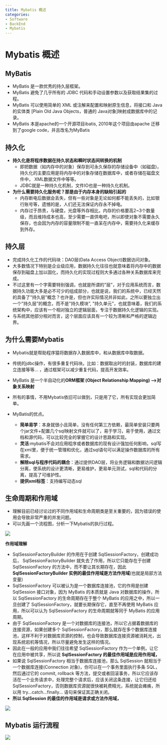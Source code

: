 ```yaml
---
title: Mybatis 概述
categories:
- Software
- BackEnd
- Mybatis
---
```

# Mybatis 概述

## MyBatis

- MyBatis 是一款优秀的持久层框架。
- MyBatis 避免了几乎所有的 JDBC 代码和手动设置参数以及获取结果集的过程。
- MyBatis 可以使用简单的 XML 或注解来配置和映射原生信息，将接口和 Java 的实体类 [Plain Old Java Objects，普通的 Java对象]映射成数据库中的记录。
- MyBatis 本是apache的一个开源项目ibatis, 2010年这个项目由apache 迁移到了google code，并且改名为MyBatis

## 持久化

- **持久化是将程序数据在持久状态和瞬时状态间转换的机制**
    - 即把数据（如内存中的对象）保存到可永久保存的存储设备中（如磁盘)，持久化的主要应用是将内存中的对象存储在数据库中，或者存储在磁盘文件中， XML数据文件中等等。
    - JDBC就是一种持久化机制，文件IO也是一种持久化机制。
- **为什么需要持久化服务呢？那是由于内存本身的缺陷引起的**
    - 内存断电后数据会丢失，但有一些对象是无论如何都不能丢失的，比如银行账号等，遗憾的是，人们还无法保证内存永不掉电。
    - 内存过于昂贵，与硬盘，光盘等外存相比，内存的价格要高2~3个数量级，而且维持成本也高，至少需要一直供电吧，所以即使对象不需要永久保存，也会因为内存的容量限制不能一直呆在内存中，需要持久化来缓存到外存。

## 持久层

- 完成持久化工作的代码块：DAO层(Data Access Object)数据访问对象。
- 大多数情况下特别是企业级应用，数据持久化往往也就意味着将内存中的数据保存到磁盘上加以固化，而持久化的实现过程则大多通过各种关系数据库来完成。
- 不过这里有一个字需要特别强调，也就是所谓的"层”，对于应用系统而言，数据持久功能大多是必不可少的组成部分，也就是说，我们的系统中，已经天然的具备了"持久层”概念？也许是，但也许实际情况并非如此，之所以要独立出一个"持久层”的概念，而不是"持久模块”, "持久单元”，也就意味着，我们的系统架构中，应该有一个相对独立的逻辑层面，专注于数据持久化逻辑的实现。
- 与系统其他部分相对而言，这个层面应该具有一个较为清晰和严格的逻辑边界。

## 为什么需要Mybatis

- Mybatis就是帮助程序猿将数据存入数据库中，和从数据库中取数据。

- 传统的jdbc操作，有很多重复代码块。比如：数据取出时的封装，数据库的建立连接等等... ，通过框架可以减少重复代码，提高开发效率。

- MyBatis 是一个半自动化的**ORM框架 (Object Relationship Mapping) -->对象关系映射**

- 所有的事情，不用Mybatis依旧可以做到，只是用了它，所有实现会更加简单。

- MyBatis的优点。

  - **简单易学**：本身就很小且简单，没有任何第三方依赖，最简单安装只要两个jar文件+配置几个sql映射文件就可以了，易于学习，易于使用，通过文档和源代码，可以比较完全的掌握它的设计思路和实现。
  - **灵活**:mybatis不会对应用程序或者数据库的现有设计强加任何影响，sql写在xml里，便于统一管理和优化，通过sql语句可以满足操作数据库的所有需求。
  - **解除sql与程序代码的耦合**：通过提供DAO层，将业务逻辑和数据访问逻辑分离，使系统的设计更清晰，更易维护，更易单元测试，sql和代码的分离，提高了可维护性。
  - **提供xml标签**：支持编写动态sql

## 生命周期和作用域

- 理解目前已经讨论过的不同作用域和生命周期类是至关重要的，因为错误的使用会导致非常严重的并发问题。
- 可以先画一个流程图，分析一下Mybatis的执行过程。

![](https://raw.githubusercontent.com/LuShan123888/Files/main/Pictures/2020-12-10-2020-11-01-640-20201101140524628.png)

**作用域理解**

- SqlSessionFactoryBuilder 的作用在于创建 SqlSessionFactory，创建成功后， SqlSessionFactoryBuilder 就失去了作用，所以它只能存在于创建 SqlSessionFactory 的方法中，而不要让其长期存在，因此 **SqlSessionFactoryBuilder 实例的最佳作用域是方法作用域**(也就是局部方法变量)
- SqlSessionFactory 可以被认为是一个数据库连接池，它的作用是创建 SqlSession 接口对象，因为 MyBatis 的本质就是 Java 对数据库的操作，所以 SqlSessionFactory 的生命周期存在于整个 MyBatis 的应用之中，所以一旦创建了 SqlSessionFactory，就要长期保存它，直至不再使用 MyBatis 应用，所以可以认为 SqlSessionFactory 的生命周期就等同于 MyBatis 的应用周期。
- 由于 SqlSessionFactory 是一个对数据库的连接池，所以它占据着数据库的连接资源，如果创建多个 SqlSessionFactory，那么就存在多个数据库连接池，这样不利于对数据库资源的控制，也会导致数据库连接资源被消耗光，出现系统宕机等情况，所以尽量避免发生这样的情况。
- 因此在一般的应用中我们往往希望 SqlSessionFactory 作为一个单例，让它在应用中被共享，所以说 **SqlSessionFactory 的最佳作用域是应用作用域，**
- 如果说 SqlSessionFactory 相当于数据库连接池，那么 SqlSession 就相当于一个数据库连接(Connection 对象)，你可以在一个事务里面执行多条 SQL，然后通过它的 commit, rollback 等方法，提交或者回滚事务，所以它应该存活在一个业务请求中，处理完整个请求后，应该关闭这条连接，让它归还给 SqlSessionFactory，否则数据库资源就很快被耗费精光，系统就会瘫痪，所以用 try...catch...finally... 语句来保证其正确关闭。
- **所以 SqlSession 的最佳的作用域是请求或方法作用域，**

![](https://raw.githubusercontent.com/LuShan123888/Files/main/Pictures/2020-12-10-2020-11-01-640-20201101140524614.png)

## Mybatis 运行流程

![](https://raw.githubusercontent.com/LuShan123888/Files/main/Pictures/2020-12-10-2020-11-01-640-20201101164044465.png)